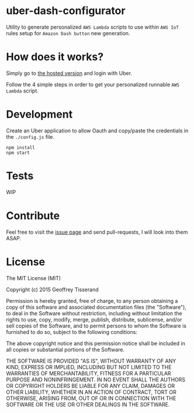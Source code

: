uber-dash-configurator
===

Utility to generate personalized `AWS Lambda` scripts to use within `AWS IoT` rules setup for `Amazon Dash button` new generation.


How does it works?
===

Simply go to [the hosted version](https://uber-dash-configurator.herokuapp.com) and login with Uber. 

Follow the 4 simple steps in order to get your personalized runnable `AWS Lambda` script.


Development
===


Create an Uber application to allow Oauth and copy/paste the credentials in the `./config.js` file.

```
npm install
npm start
```

Tests
===
WIP

Contribute
===
Feel free to visit the [issue page](https://github.com/geoffrey/uber-dash-configurator/issues) and send pull-requests, I will look into them ASAP.


License
===
The MIT License (MIT)

Copyright (c) 2015 Geoffrey Tisserand

Permission is hereby granted, free of charge, to any person obtaining a copy
of this software and associated documentation files (the "Software"), to deal
in the Software without restriction, including without limitation the rights
to use, copy, modify, merge, publish, distribute, sublicense, and/or sell
copies of the Software, and to permit persons to whom the Software is
furnished to do so, subject to the following conditions:

The above copyright notice and this permission notice shall be included in all
copies or substantial portions of the Software.

THE SOFTWARE IS PROVIDED "AS IS", WITHOUT WARRANTY OF ANY KIND, EXPRESS OR
IMPLIED, INCLUDING BUT NOT LIMITED TO THE WARRANTIES OF MERCHANTABILITY,
FITNESS FOR A PARTICULAR PURPOSE AND NONINFRINGEMENT. IN NO EVENT SHALL THE
AUTHORS OR COPYRIGHT HOLDERS BE LIABLE FOR ANY CLAIM, DAMAGES OR OTHER
LIABILITY, WHETHER IN AN ACTION OF CONTRACT, TORT OR OTHERWISE, ARISING FROM,
OUT OF OR IN CONNECTION WITH THE SOFTWARE OR THE USE OR OTHER DEALINGS IN THE
SOFTWARE.
